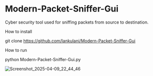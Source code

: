 # Modern-Packet-Sniffer-Gui
Cyber security tool used for sniffing packets from source to destination.   

How to install

 git clone https://github.com/Iankulani/Modern-Packet-Sniffer-Gui

 How to run 

  python Modern-Packet-Sniffer-Gui.py

 
![Screenshot_2025-04-09_22_44_46](https://github.com/user-attachments/assets/efabcc7c-7009-4af9-8d63-9a00fcf05a92)




 
